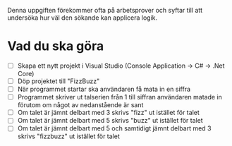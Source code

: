 Denna uppgiften förekommer ofta på arbetsprover och syftar till att undersöka hur väl den sökande kan applicera logik.

# Vad du ska göra

- [ ]  Skapa ett nytt projekt i Visual Studio (Console Application → C# → .Net Core)
- [ ]  Döp projektet till "FizzBuzz"
- [ ]  När programmet startar ska användaren få mata in en siffra
- [ ]  Programmet skriver ut talserien från 1 till siffran användaren matade in förutom om något av nedanstående är sant
- [ ]  Om talet är jämnt delbart med 3 skrivs "fizz" ut istället för talet
- [ ]  Om talet är jämnt delbart med 5 skrivs "buzz" ut istället för talet
- [ ]  Om talet är jämnt delbart med 5 och samtidigt jämnt delbart med 3 skrivs "fizzbuzz" ut istället för talet
